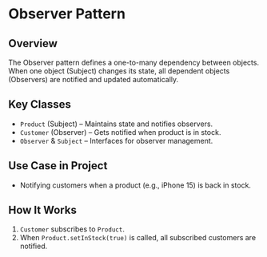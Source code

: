 # Observer Pattern

## Overview
The Observer pattern defines a one-to-many dependency between objects. When one object (Subject) changes its state, all dependent objects (Observers) are notified and updated automatically.

## Key Classes
- `Product` (Subject) – Maintains state and notifies observers.
- `Customer` (Observer) – Gets notified when product is in stock.
- `Observer` & `Subject` – Interfaces for observer management.

## Use Case in Project
- Notifying customers when a product (e.g., iPhone 15) is back in stock.

## How It Works
1. `Customer` subscribes to `Product`.
2. When `Product.setInStock(true)` is called, all subscribed customers are notified.
